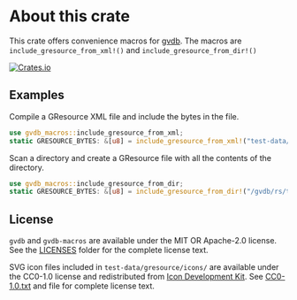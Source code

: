 # About this crate

This crate offers convenience macros for [gvdb](https://crates.io/crates/gvdb).
The macros are `include_gresource_from_xml!()` and `include_gresource_from_dir!()`

[![Crates.io](https://img.shields.io/crates/v/gvdb-macros)](https://crates.io/crates/gvdb-macros)

## Examples

Compile a GResource XML file and include the bytes in the file.

```rust
use gvdb_macros::include_gresource_from_xml;
static GRESOURCE_BYTES: &[u8] = include_gresource_from_xml!("test-data/gresource/test3.gresource.xml");
```

Scan a directory and create a GResource file with all the contents of the directory.

```rust
use gvdb_macros::include_gresource_from_dir;
static GRESOURCE_BYTES: &[u8] = include_gresource_from_dir!("/gvdb/rs/test", "test-data/gresource/");
```

## License

`gvdb` and `gvdb-macros` are available under the MIT OR Apache-2.0 license. See the [LICENSES](./LICENSES) folder for the complete license text.

SVG icon files included in `test-data/gresource/icons/` are available under the CC0-1.0 license and redistributed from [Icon Development Kit](https://gitlab.gnome.org/Teams/Design/icon-development-kit). See [CC0-1.0.txt](./LICENSES/CC0-1.0.txt) and file for complete license text.
